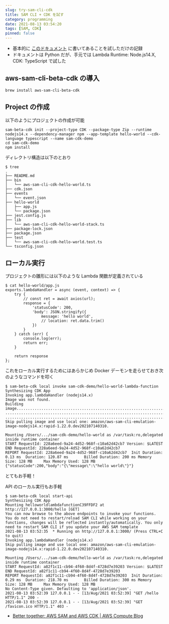 ```yaml
---
slug: try-sam-cli-cdk
title: SAM CLI + CDK を試す
category: programming
date: 2021-08-13 03:54:20
tags: [SAM, CDK]
pinned: false
---
```


- 基本的に [このドキュメント](https://docs.aws.amazon.com/serverless-application-model/latest/developerguide/serverless-cdk-getting-started.html) に書いてあることを試しただけの記録
- ドキュメントは Python だが、手元では Lambda Runtime: Node.js14.X, CDK: TypeScript で試した

## aws-sam-cli-beta-cdk の導入

```
brew install aws-sam-cli-beta-cdk
```

## Project の作成

以下のようにプロジェクトの作成が可能

```
sam-beta-cdk init --project-type CDK --package-type Zip --runtime nodejs14.x --dependency-manager npm --app-template hello-world --cdk-language typescript --name sam-cdk-demo
cd sam-cdk-demo
npm install
```

ディレクトリ構造は以下のとおり

```
$ tree
.
├── README.md
├── bin
│   └── aws-sam-cli-cdk-hello-world.ts
├── cdk.json
├── events
│   └── event.json
├── hello-world
│   ├── app.js
│   └── package.json
├── jest.config.js
├── lib
│   └── aws-sam-cli-cdk-hello-world-stack.ts
├── package-lock.json
├── package.json
├── test
│   └── aws-sam-cli-cdk-hello-world.test.ts
└── tsconfig.json
```

## ローカル実行

プロジェクトの雛形には以下のような Lambda 関数が定義されている

```
$ cat hello-world/app.js
exports.lambdaHandler = async (event, context) => {
    try {
        // const ret = await axios(url);
        response = {
            'statusCode': 200,
            'body': JSON.stringify({
                message: 'hello world',
                // location: ret.data.trim()
            })
        }
    } catch (err) {
        console.log(err);
        return err;
    }

    return response
};
```

これをローカル実行するためにはあらかじめ Docker デーモンを走らせておき次のようなコマンドを叩く

```
$ sam-beta-cdk local invoke sam-cdk-demo/hello-world-lambda-function
Synthesizing CDK App
Invoking app.lambdaHandler (nodejs14.x)
Image was not found.
Building image............................................................................
..........................................................................................
..........................................................................................
Skip pulling image and use local one: amazon/aws-sam-cli-emulation-image-nodejs14.x:rapid-1.22.0.dev202107140310.

Mounting /Users/.../sam-cdk-demo/hello-world as /var/task:ro,delegated inside runtime container
START RequestId: 228a6eed-9a24-4d52-968f-c10a62d42cb7 Version: $LATEST
END RequestId: 228a6eed-9a24-4d52-968f-c10a62d42cb7
REPORT RequestId: 228a6eed-9a24-4d52-968f-c10a62d42cb7  Init Duration: 0.13 ms  Duration: 120.87 ms       Billed Duration: 200 ms Memory Size: 128 MB     Max Memory Used: 128 MB
{"statusCode":200,"body":"{\"message\":\"hello world\"}"}
```

とてもお手軽！

API のローカル実行もお手軽

```
$ sam-beta-cdk local start-api
Synthesizing CDK App
Mounting helloworldlambdafunctionC39FFDF2 at http://127.0.0.1:3000/hello [GET]
You can now browse to the above endpoints to invoke your functions. You do not need to restart/reload SAM CLI while working on your functions, changes will be reflected instantly/automatically. You only need to restart SAM CLI if you update your AWS SAM template
2021-08-13 03:52:35  * Running on http://127.0.0.1:3000/ (Press CTRL+C to quit)
Invoking app.lambdaHandler (nodejs14.x)
Skip pulling image and use local one: amazon/aws-sam-cli-emulation-image-nodejs14.x:rapid-1.22.0.dev202107140310.

Mounting /Users/.../sam-cdk-demo/hello-world as /var/task:ro,delegated inside runtime container
START RequestId: a82f1c11-cb94-4f60-8d4f-4728d7e39203 Version: $LATEST
END RequestId: a82f1c11-cb94-4f60-8d4f-4728d7e39203
REPORT RequestId: a82f1c11-cb94-4f60-8d4f-4728d7e39203  Init Duration: 0.29 ms  Duration: 218.70 ms       Billed Duration: 300 ms Memory Size: 128 MB     Max Memory Used: 128 MB
No Content-Type given. Defaulting to 'application/json'.
2021-08-13 03:52:39 127.0.0.1 - - [13/Aug/2021 03:52:39] "GET /hello HTTP/1.1" 200 -
2021-08-13 03:52:39 127.0.0.1 - - [13/Aug/2021 03:52:39] "GET /favicon.ico HTTP/1.1" 403 -
```

- [Better together: AWS SAM and AWS CDK | AWS Compute Blog](https://aws.amazon.com/jp/blogs/compute/better-together-aws-sam-and-aws-cdk/)
